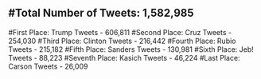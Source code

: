 #Total Number of Tweets: 1,582,985 
---
#First Place: Trump Tweets - 606,811
#Second Place: Cruz Tweets - 254,030
#Third Place: Clinton Tweets - 216,442
#Fourth Place: Rubio Tweets - 215,182
#Fifth Place: Sanders Tweets - 130,981
#Sixth Place: Jeb! Tweets - 88,223
#Seventh Place: Kasich Tweets - 46,224
#Last Place: Carson Tweets - 26,009
